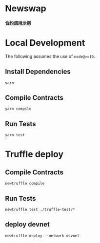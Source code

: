 # Newswap 

#### [合约调用示例](https://gitlab.newtonproject.org/hep/newswap-periphery/-/blob/develop/docs/newswap-example.md)

# Local Development

The following assumes the use of `node@>=10`.

## Install Dependencies

`yarn`

## Compile Contracts

`yarn compile`

## Run Tests

`yarn test`

# Truffle deploy

## Compile Contracts

`newtruffle compile`

## Run Tests

`newtruffle test ./truffle-test/*`

## deploy devnet
`newtruffle deploy --network devnet`
